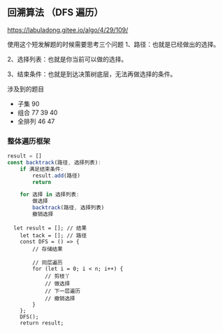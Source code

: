 ## 回溯算法 （DFS 遍历）

https://labuladong.gitee.io/algo/4/29/109/

使用这个短发解题的时候需要思考三个问题
1、路径：也就是已经做出的选择。

2、选择列表：也就是你当前可以做的选择。

3、结束条件：也就是到达决策树底层，无法再做选择的条件。

涉及到的题目

-   子集 90
-   组合 77 39 40
-   全排列 46 47

### 整体遍历框架

```javascript
result = []
const backtrack(路径, 选择列表):
    if 满足结束条件:
        result.add(路径)
        return

    for 选择 in 选择列表:
        做选择
        backtrack(路径, 选择列表)
        撤销选择
```

```
  let result = []; // 结果
    let tack = []; // 路径
    const DFS = () => {
        // 存储结果

        // 同层遍历
        for (let i = 0; i < n; i++) {
            // 剪枝丫
            // 做选择
            // 下一层遍历
            // 撤销选择
        }
    };
    DFS();
    return result;
```
